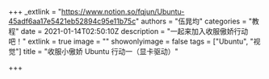 +++
_extlink = "https://www.notion.so/fqjun/Ubuntu-45adf6aa17e5421eb52894c95e11b75c"
authors = "伍晁均"
categories = "教程"
date = 2021-01-14T02:50:10Z
description = "一起来加入收服傲娇行动吧！"
extlink = true
image = ""
showonlyimage = false
tags = ["Ubuntu", "视觉"]
title = "收服小傲娇 Ubuntu 行动一（显卡驱动）"

+++
